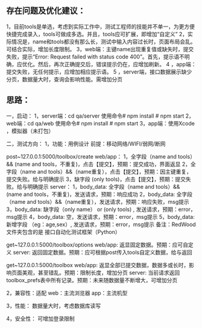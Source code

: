 ## 存在问题及优化建议：
1，目前tools是单选，考虑到实际工作中，测试工程师的技能并不单一，为更方便快捷完成录入，tools可做成多选。并且，tools应可扩展，即增加“自定义”
2，实际情况是，name和tools都没有那么长，测试中输入内容过长时，页面布局会乱。可结合实际，增加长度限制。
3，web端：主键name出现重复值或缺失时，提交失败，提示“Error: Request failed with status code 400”。首先，提示语不明确，应优化。然后，再次正确提交后，错误提示仍在，应增加刷新。
4 ，app端：提交失败，无任何提示，应增加相应提示语。
5 ，server端，接口数据展示缺少分页，数据量大时，查询会影响性能。需增加分页

## 思路：
一，启动：
1，server端：cd  qa/server       使用命令# npm install             # npm start
2，web端：cd qa/web              使用命令# npm install             # npm start
3，app端：使用Xcode ，模拟器（未打包）

二，测试方向：
1，功能：用例设计
前提：移动网络/WIFI/弱网/断网

post~127.0.0.1:5000/toolbox/create
web/app：
1，全字段（name and tools）&& (name and tools，不重复)，点击【提交】，预期：提交成功，界面返显
2，全字段（name and tools）&&（name重复），点击【提交】，预期：因主键重复，提交失败。给与明确提示
3，缺字段 (only tools)，点击【提交】，预期：提交失败。给与明确提示
server：
1，body_data: 全字段（name and tools）&& (name and tools，不重复)，发送请求，预期：响应成功
2，body_data: 全字段（name and tools）&&（name重复），发送请求，预期：响应失败，msg提示
3，body_data: 缺字段（only name） or  (only tools) , 发送请求，预期：error，msg提示
4，body_data: 空，发送请求，预期：error，msg提示
5，body_data: 新增字段 （eg：age,sex）,  发送请求，预期：error，msg提示
备注：RedWood文件夹包含的是 接口自动化测试框架（Python）

get~127.0.0.1:5000/toolbox/options
web/app:
返显固定数据。预期：应可自定义
server:
返回固定数据。预期：应可根据post传入tools自定义数据，给与返回

get~127.0.0.1:5000/toolbox
web/app:
返显全部已提交数据，数据多或长时，影响页面美观，甚至错乱。预期：限制长度，增加分页
server:
当前请求返回 toolbox_prefs表中所有记录。预期：未来随数据量不断增大，可增加分页

2，兼容性：适配
web：主流浏览器
app：主流机型

3，性能：
数据量大时，考虑数据库读写

4，安全性：
可增加登录限制


















